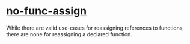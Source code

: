 [no-func-assign](https://eslint.org/docs/rules/no-func-assign)
==============================================================
While there are valid use-cases for reassigning references to functions, there are none for reassigning a declared function.
